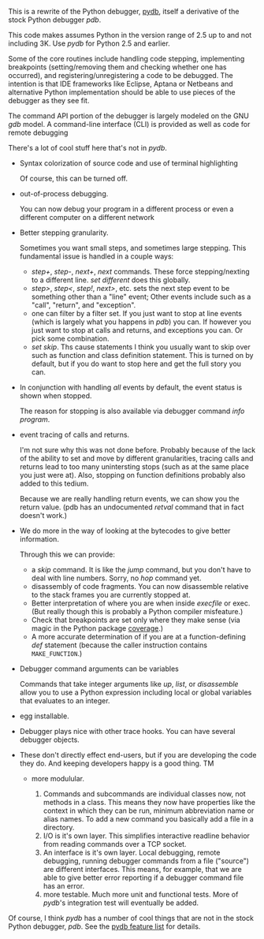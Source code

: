 This is a rewrite of the Python debugger, [pydb](http://bashdb.sf.net/pydb), itself a derivative of the stock Python debugger *pdb*.

This code makes assumes Python in the version range of 2.5 up to and
not including 3K. Use *pydb* for Python 2.5 and earlier.

Some of the core routines include handling code stepping, implementing
breakpoints (setting/removing them and checking whether one has
occurred), and registering/unregistering a code to be debugged.  The
intention is that IDE frameworks like Eclipse, Aptana or Netbeans and
alternative Python implementation should be able to use pieces of the
debugger as they see fit.

The command API portion of the debugger is largely modeled on the
GNU *gdb* model. A command-line interface (CLI) is provided as well
as code for remote debugging

There's a lot of cool stuff here that's not in *pydb*.

* Syntax colorization of source code and use of terminal highlighting

   Of course, this can be turned off.
* out-of-process debugging.

   You can now debug your program in a different process or even a different computer on a different network
* Better stepping granularity.

  Sometimes you want small steps, and sometimes large stepping. This fundamental issue is handled in a couple ways:
    - _step+_, _step-_, _next+_, _next_ commands. These force
      stepping/nexting to a different line. _set different_ does this globally.
    - _step>_, _step<_, _step!_, _next>_, etc. sets the next step event to be something other than a "line" event; Other events include such as a "call", "return", and "exception".
    - one can filter by a filter set. If you just want to stop at line events (which is largely what you happens in *pdb*) you can. If however you just want to stop at calls and returns, and exceptions you can. Or pick some combination.
    - _set skip_. Ths cause statements I think you usually want to skip over such as function and class definition statement. This is turned on by default, but if you do want to stop here and get the full story you can.
* In conjunction with handling *all* events by default, the event status is shown when stopped.

   The reason for stopping is also available via debugger command _info program_.
* event tracing of calls and returns.

   I'm not sure why this was not done before. Probably because of the lack of the ability to set and move by different granularities, tracing calls and returns lead to too many unintersting stops (such as at the same place you just were at). Also, stopping on function definitions probably also added to this tedium.

  Because we are really handling return events, we can show you the
  return value. (pdb has an undocumented *retval* command that in fact
  doesn't work.)

* We do more in the way of looking at the bytecodes to give better information.

   Through this we can provide:
  - a *skip* command. It is like the *jump* command, but you don't have to deal with line numbers. Sorry, no *hop* command yet.
  - disassembly of code fragments. You can now disassemble relative to the stack frames you are currently stopped at.
  - Better interpretation of where you are when inside *execfile* or exec. (But really though this is probably a Python compiler misfeature.)
  - Check that breakpoints are set only where they make sense (via magic in the Python package [coverage](http://nedbatchelder.com/code/coverage/).)
  - A more accurate determination of if you are at a function-defining *def* statement (because the caller instruction contains `MAKE_FUNCTION`.)

* Debugger command arguments can be variables

   Commands that take integer arguments like *up*, *list*, or *disassemble* allow you to use a Python expression including local or global variables that evaluates to an integer.

* egg installable.
* Debugger plays nice with other trace hooks.
   You can have several debugger objects.
* These don't directly effect end-users, but if you are developing the code they do. And keeping developers happy is a good thing. TM

  - more modulular.

    1. Commands and subcommands are individual classes now, not methods in a class.
   This means they now have properties like the context in which they can be run, minimum abbreviation name or alias names. To add a new command you basically add a file in a directory.
    1. I/O is it's own layer.
	This simplifies interactive readline behavior from reading commands over a TCP socket.
    1. An interface is it's own layer.
	Local debugging, remote debugging, running debugger commands from a file ("source") are different interfaces. This means, for example, that we are able to give better error reporting if a debugger command file has an error.
    1. more testable.
	Much more unit and functional tests. More of *pydb*'s integration test will eventually be added.

Of course, I think *pydb* has a number of cool things that are not in
the stock Python debugger, *pdb*. See the [pydb feature list](http://bashdb.sourceforge.net/pydb/features.html) for details.
